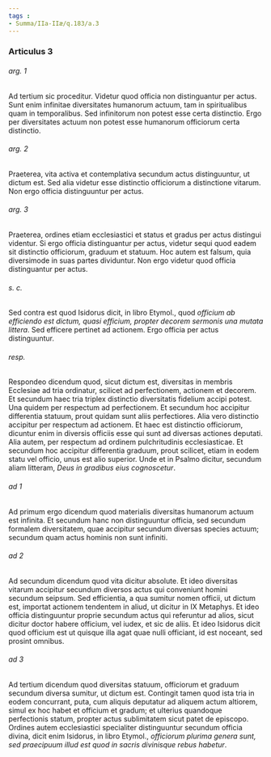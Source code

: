 ```yaml
---
tags : 
- Summa/IIa-IIæ/q.183/a.3
---
```


### Articulus 3

###### arg. 1
Ad tertium sic proceditur. Videtur quod officia non distinguantur per actus. Sunt enim infinitae diversitates humanorum actuum, tam in spiritualibus quam in temporalibus. Sed infinitorum non potest esse certa distinctio. Ergo per diversitates actuum non potest esse humanorum officiorum certa distinctio.

###### arg. 2
Praeterea, vita activa et contemplativa secundum actus distinguuntur, ut dictum est. Sed alia videtur esse distinctio officiorum a distinctione vitarum. Non ergo officia distinguuntur per actus.

###### arg. 3
Praeterea, ordines etiam ecclesiastici et status et gradus per actus distingui videntur. Si ergo officia distinguantur per actus, videtur sequi quod eadem sit distinctio officiorum, graduum et statuum. Hoc autem est falsum, quia diversimode in suas partes dividuntur. Non ergo videtur quod officia distinguantur per actus.

###### s. c.
Sed contra est quod Isidorus dicit, in libro Etymol., quod *officium ab efficiendo est dictum, quasi efficium, propter decorem sermonis una mutata littera*. Sed efficere pertinet ad actionem. Ergo officia per actus distinguuntur.

###### resp.
Respondeo dicendum quod, sicut dictum est, diversitas in membris Ecclesiae ad tria ordinatur, scilicet ad perfectionem, actionem et decorem. Et secundum haec tria triplex distinctio diversitatis fidelium accipi potest. Una quidem per respectum ad perfectionem. Et secundum hoc accipitur differentia statuum, prout quidam sunt aliis perfectiores. Alia vero distinctio accipitur per respectum ad actionem. Et haec est distinctio officiorum, dicuntur enim in diversis officiis esse qui sunt ad diversas actiones deputati. Alia autem, per respectum ad ordinem pulchritudinis ecclesiasticae. Et secundum hoc accipitur differentia graduum, prout scilicet, etiam in eodem statu vel officio, unus est alio superior. Unde et in Psalmo dicitur, secundum aliam litteram, *Deus in gradibus eius cognoscetur*.

###### ad 1
Ad primum ergo dicendum quod materialis diversitas humanorum actuum est infinita. Et secundum hanc non distinguuntur officia, sed secundum formalem diversitatem, quae accipitur secundum diversas species actuum; secundum quam actus hominis non sunt infiniti.

###### ad 2
Ad secundum dicendum quod vita dicitur absolute. Et ideo diversitas vitarum accipitur secundum diversos actus qui conveniunt homini secundum seipsum. Sed efficientia, a qua sumitur nomen officii, ut dictum est, importat actionem tendentem in aliud, ut dicitur in IX Metaphys. Et ideo officia distinguuntur proprie secundum actus qui referuntur ad alios, sicut dicitur doctor habere officium, vel iudex, et sic de aliis. Et ideo Isidorus dicit quod officium est ut quisque illa agat quae nulli officiant, id est noceant, sed prosint omnibus.

###### ad 3
Ad tertium dicendum quod diversitas statuum, officiorum et graduum secundum diversa sumitur, ut dictum est. Contingit tamen quod ista tria in eodem concurrant, puta, cum aliquis deputatur ad aliquem actum altiorem, simul ex hoc habet et officium et gradum; et ulterius quandoque perfectionis statum, propter actus sublimitatem sicut patet de episcopo. Ordines autem ecclesiastici specialiter distinguuntur secundum officia divina, dicit enim Isidorus, in libro Etymol., *officiorum plurima genera sunt, sed praecipuum illud est quod in sacris divinisque rebus habetur*.

